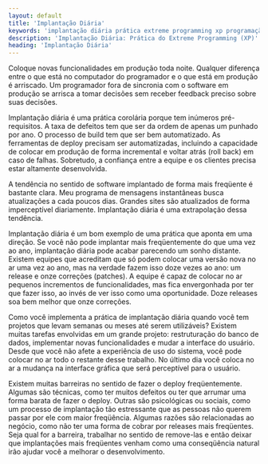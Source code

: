```yaml
---
layout: default
title: 'Implantação Diária'
keywords: 'implantação diária prática extreme programming xp programação extrema'
description: 'Implantação Diária: Prática do Extreme Programming (XP)'
heading: 'Implantação Diária'
---
```


Coloque novas funcionalidades em produção toda noite. Qualquer diferença entre o que está no computador do programador e o que está em produção é arriscado. Um programador fora de sincronia com o software em produção se arrisca a tomar decisões sem receber feedback preciso sobre suas decisões.

Implantação diária é uma prática corolária porque tem inúmeros pré-requisitos. A taxa de defeitos tem que ser da ordem de apenas um punhado por ano. O processo de build tem que ser bem automatizado. As ferramentas de deploy precisam ser automatizadas, incluindo a capacidade de colocar em produção de forma incremental e voltar atrás (roll back) em caso de falhas. Sobretudo, a confiança entre a equipe e os clientes precisa estar altamente desenvolvida.

A tendência no sentido de software implantado de forma mais freqüente é bastante clara. Meu programa de mensagens instantâneas busca atualizações a cada poucos dias. Grandes sites são atualizados de forma imperceptível diariamente. Implantação diária é uma extrapolação dessa tendência.

Implantação diária é um bom exemplo de uma prática que aponta em uma direção. Se você não pode implantar mais freqüentemente do que uma vez ao ano, implantação diária pode acabar parecendo um sonho distante. Existem equipes que acreditam que só podem colocar uma versão nova no ar uma vez ao ano, mas na verdade fazem isso doze vezes ao ano: um release e onze correções (patches). A equipe é capaz de colocar no ar pequenos incrementos de funcionalidades, mas fica envergonhada por ter que fazer isso, ao invés de ver isso como uma oportunidade. Doze releases soa bem melhor que onze correções.

Como você implementa a prática de implantação diária quando você tem projetos que levam semanas ou meses até serem utilizáveis? Existem muitas tarefas envolvidas em um grande projeto: restruturação do banco de dados, implementar novas funcionalidades e mudar a interface do usuário. Desde que você não afete a experiência de uso do sistema, você pode colocar no ar todo o restante desse trabalho. No último dia você coloca no ar a mudança na interface gráfica que será perceptível para o usuário.

Existem muitas barreiras no sentido de fazer o deploy freqüentemente. Algumas são técnicas, como ter muitos defeitos ou ter que arrumar uma forma barata de fazer o deploy. Outras são psicológicas ou sociais, como um processo de implantação tão estressante que as pessoas não querem passar por ele com maior freqüência. Algumas razões são relacionadas ao negócio, como não ter uma forma de cobrar por releases mais freqüentes. Seja qual for a barreira, trabalhar no sentido de remove-las e então deixar que implantações mais freqüentes venham como uma conseqüência natural irão ajudar você a melhorar o desenvolvimento.
